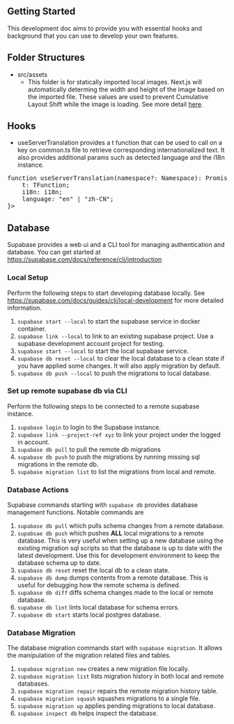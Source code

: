 ## Getting Started
This development doc aims to provide you with essential hooks and background that you can use to develop your own features.

## Folder Structures
* src/assets
  * This folder is for statically imported local images. Next.js will automatically determing the width and height of the image based on the imported file. These values are used to prevent Cumulative Layout Shift while the image is loading. See more detail [here](https://nextjs.org/docs/app/building-your-application/optimizing/images#local-images).

## Hooks
* useServerTranslation provides a t function that can be used to call on a key on common.ts file to retrieve corresponding internationalized text. It also provides additional params such as detected language and the i18n instance.
<pre>
function useServerTranslation(namespace?: Namespace): Promise<{
    t: TFunction<Namespace, undefined>;
    i18n: i18n;
    language: "en" | "zh-CN";
}>
</pre>


## Database
Supabase provides a web ui and a CLI tool for managing authentication and database. You can get started at https://supabase.com/docs/reference/cli/introduction

### Local Setup
Perform the following steps to start developing database locally. See https://supabase.com/docs/guides/cli/local-development for more detailed information.
1. `supabase start --local` to start the supabase service in docker container.
2. `supabase link --local` to link to an existing supabase project. Use a supabase development account project for testing.
3. `supabase start --local` to start the local supabase service.
4. `supabase db reset --local` to clear the local database to a clean state if you have applied some changes. It will also apply migration by default.
5. `supabase db push --local` to push the migrations to local database.

### Set up remote supabase db via CLI
Perform the following steps to be connected to a remote supabase instance.
1. `supabase login` to login to the Supabase instance.
2. `supabase link --project-ref xyz` to link your project under the logged in account.
3. `supabase db pull` to pull the remote db migrations
4. `supabase db push` to push the migrations by running missing sql migrations in the remote db.
5. `supabase migration list` to list the migrations from local and remote.

### Database Actions
Supabase commands starting with `supabase db` provides database management functions. Notable commands are 
1. `supabase db pull`  which pulls schema changes from a remote database.
2. `supabsae db push` which pushes **ALL** local migrations to a remote database. This is very useful when setting up a new database using the existing migration sql scripts so that the database is up to date with the latest development. Use this for development environment to keep the database schema up to date.
3. `supabase db reset` reset the local db to a clean state.
4. `supabase db dump` dumps contents from a remote database. This is useful for debugging how the remote schema is defined.
5. `supabase db diff` diffs schema changes made to the local or remote database.
6. `supabase db lint` lints local database for schema errors.
7. `supabase db start` starts local postgres database.

### Database Migration
The database migration commands start with `supabase migration`. It allows the manipulation of the migration related files and tables.
1. `supabase migration new` creates a new migration file locally.
2. `supabase migration list` lists migration history in both local and remote databases.
3. `supabase migration repair` repairs the remote migration history table.
4. `supabase migration squash` squashes migrations to a single file.
5. `supabase migration up` applies pending migrations to local database.
6. `supabase inspect db` helps inspect the database.
